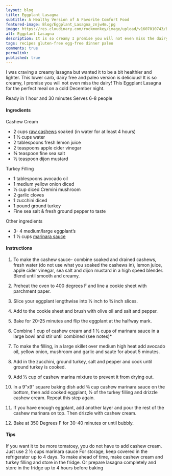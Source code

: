 ```yaml
---
layout: blog
title: Eggplant Lasagna
subtitle: A Healthy Version of A Favorite Comfort Food
featured-image: Blog/Eggplant_Lasagna_znjw4m.jpg
image: https://res.cloudinary.com/rockmonkey/image/upload/v1607010743/Blog/Eggplant_Lasagna_znjw4m.jpg
alt: Eggplant Lasagna
description: It is so creamy I promise you will not even miss the dairy!
tags: recipes gluten-free egg-free dinner paleo
comments: true
permalink:
published: true
---
```

I was craving a creamy lasagna but wanted it to be a bit healthier and lighter. This lower carb, dairy free and paleo version is delicious! It is so creamy, I promise you will not even miss the dairy! This Eggplant Lasagna for the perfect meal on a cold December night.

Ready in 1 hour and 30 minutes
Serves 6-8 people

#### Ingredients
Cashew Cream
* 2  cups [raw cashews](https://www.amazon.com/gp/product/B00HDLZ072/ref=as_li_qf_asin_il_tl?ie=UTF8&tag=h3withlaura-20&creative=9325&linkCode=as2&creativeASIN=B00HDLZ072&linkId=af149f704ef9374565b1cad9b481f54a) soaked (in water for at least 4 hours)
* 1 ½ cups water
* 2 tablespoons fresh lemon juice
* 2 teaspoons apple cider vinegar
* ¾ teaspoon fine sea salt
* ½ teaspoon dijon mustard

Turkey Filling
* 1 tablespoons avocado oil
* 1 medium yellow onion diced
* ⅓ cup diced Cremini mushroom
* 2 garlic cloves
* 1 zucchini diced
* 1 pound ground turkey
* Fine sea salt & fresh ground pepper to taste

Other ingredients
* 3- 4 medium/large eggplant’s
* 1 ½ cups [marinara sauce](https://www.amazon.com/gp/product/B081T2HY6S/ref=as_li_qf_asin_il_tl?ie=UTF8&tag=h3withlaura-20&creative=9325&linkCode=as2&creativeASIN=B081T2HY6S&linkId=31b47a2efb2af73f2f0f4b654a0d5271)



#### Instructions
1. To make the cashew sauce- combine soaked and drained cashews, fresh water (do not use what you soaked the cashews in), lemon juice, apple cider vinegar, sea salt and dijon mustard in a high speed blender.
Blend until smooth and creamy.

2. Preheat the oven to 400 degrees F and line a cookie sheet with parchment paper.
3. Slice your eggplant lengthwise into ½ inch to ¾ inch slices.
4. Add to the cookie sheet and brush with olive oil and salt and pepper.
5. Bake for 20-25 minutes and flip the eggplant at the halfway mark.
6. Combine 1 cup of cashew cream and 1 ½ cups of marinara sauce in a large bowl and stir until combined (see notes)*
7. To make the filling, in a large skillet over medium high heat add avocado oil, yellow onion, mushroom and garlic and saute for about 5 minutes.
8. Add in the zucchini, ground turkey, salt and pepper and cook until ground turkey is cooked.
9. Add ⅓ cup of cashew marina mixture to prevent it from drying out.
10. In a 9”x9” square baking dish add ¾ cup cashew marinara sauce on the bottom, then add cooked eggplant, ½ of the turkey filling and drizzle cashew cream. Repeat this step again.
11. If you have enough eggplant, add another layer and pour the rest of the cashew marinara on top. Then drizzle with cashew cream.
12. Bake at 350 Degrees F for 30-40 minutes or until bubbly.



#### Tips
If you want it to be more tomatoey, you do not have to add cashew cream. Just use 2 ½ cups marinara sauce
For storage, keep covered in the refrigerator up to 4 days.
To make ahead of time, make cashew cream and turkey filling and store in the fridge. Or prepare lasagna completely and store in the fridge up to 4 hours before baking
